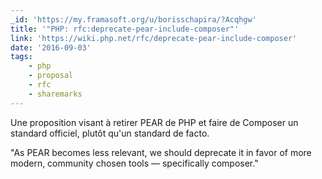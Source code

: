 ```yaml
---
_id: 'https://my.framasoft.org/u/borisschapira/?Acqhgw'
title: '"PHP: rfc:deprecate-pear-include-composer"'
link: 'https://wiki.php.net/rfc/deprecate-pear-include-composer'
date: '2016-09-03'
tags:
    - php
    - proposal
    - rfc
    - sharemarks
---
```


<div class="markdown"><p>Une proposition visant à retirer PEAR de PHP et faire de Composer un standard officiel, plutôt qu'un standard de facto.</p>
<p>&quot;As PEAR becomes less relevant, we should deprecate it in favor of more modern, community chosen tools — specifically composer.&quot;
</p></div>
